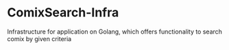 # ComixSearch-Infra
Infrastructure for application on Golang, which offers functionality to search comix by given criteria
